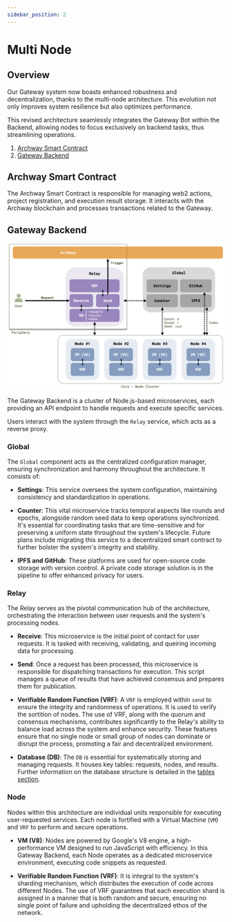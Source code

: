 ```yaml
---
sidebar_position: 2
---
```


# Multi Node

## Overview

Our Gateway system now boasts enhanced robustness and decentralization, thanks to the multi-node architecture.
This evolution not only improves system resilience but also optimizes performance.

This revised architecture seamlessly integrates the Gateway Bot within the Backend, allowing nodes to focus exclusively on backend tasks, thus streamlining operations.

1. [Archway Smart Contract](https://github.com/D3LAB-DAO/gateway-contract)
2. [Gateway Backend](https://github.com/D3LAB-DAO/gateway-backend)


## Archway Smart Contract

The Archway Smart Contract is responsible for managing web2 actions, project registration, and execution result storage.
It interacts with the Archway blockchain and processes transactions related to the Gateway.


## Gateway Backend

![multinode](../images/multinode.png)

The Gateway Backend is a cluster of Node.js-based microservices, each providing an API endpoint to handle requests and execute specific services.

Users interact with the system through the `Relay` service, which acts as a reverse proxy.


### Global

The `Global` component acts as the centralized configuration manager, ensuring synchronization and harmony throughout the architecture. It consists of:

- **Settings**: This service oversees the system configuration, maintaining consistency and standardization in operations.

- **Counter**: This vital microservice tracks temporal aspects like rounds and epochs, alongside random seed data to keep operations synchronized. It's essential for coordinating tasks that are time-sensitive and for preserving a uniform state throughout the system's lifecycle. Future plans include migrating this service to a decentralized smart contract to further bolster the system's integrity and stability.

- **IPFS and GitHub**: These platforms are used for open-source code storage with version control. A private code storage solution is in the pipeline to offer enhanced privacy for users.


### Relay

The Relay serves as the pivotal communication hub of the architecture, orchestrating the interaction between user requests and the system's processing nodes.

- **Receive**: This microservice is the initial point of contact for user requests. It is tasked with receiving, validating, and queiring incoming data for processing.

- **Send**: Once a request has been processed, this microservice is responsible for dispatching transactions for execution. This script manages a queue of results that have achieved consensus and prepares them for publication.

- **Verifiable Random Function (VRF)**: A `VRF` is employed within `send` to ensure the integrity and randomness of operations. It is used to verify the sortition of nodes. The use of VRF, along with the quorum and consensus mechanisms, contributes significantly to the Relay's ability to balance load across the system and enhance security. These features ensure that no single node or small group of nodes can dominate or disrupt the process, promoting a fair and decentralized environment.

- **Database (DB)**: The `DB` is essential for systematically storing and managing requests. It houses key tables: requests, nodes, and results. Further information on the database structure is detailed in the [tables section](../for-developers/tables).


### Node

Nodes within this architecture are individual units responsible for executing user-requested services. Each node is fortified with a Virtual Machine (`VM`) and `VRF` to perform and secure operations.

- **VM (V8)**: Nodes are powered by Google's V8 engine, a high-performance VM designed to run JavaScript with efficiency. In this Gateway Backend, each Node operates as a dedicated microservice environment, executing code snippets as requested.

- **Verifiable Random Function (VRF)**: It is integral to the system's sharding mechanism, which distributes the execution of code across different Nodes. The use of VRF guarantees that each execution shard is assigned in a manner that is both random and secure, ensuring no single point of failure and upholding the decentralized ethos of the network.
